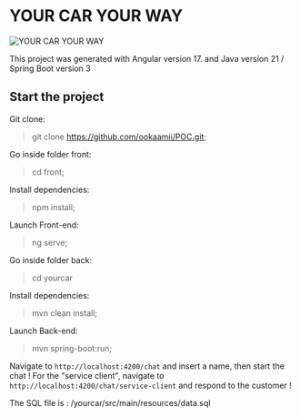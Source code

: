 # YOUR CAR YOUR WAY

![YOUR CAR YOUR WAY](https://user.oc-static.com/upload/2022/10/31/16672296983742_P12_banner.png)

This project was generated with Angular version 17. and Java version 21 / Spring Boot version 3

## Start the project

Git clone:

>git clone https://github.com/ookaamii/POC.git;

Go inside folder front:

> cd front;

Install dependencies:

> npm install;

Launch Front-end:

> ng serve;



Go inside folder back:

> cd yourcar

Install dependencies:

> mvn clean install;

Launch Back-end:

> mvn spring-boot:run;




Navigate to `http://localhost:4200/chat` and insert a name, then start the chat !
For the "service client", navigate to `http://localhost:4200/chat/service-client` and respond to the customer !

The SQL file is : /yourcar/src/main/resources/data.sql


